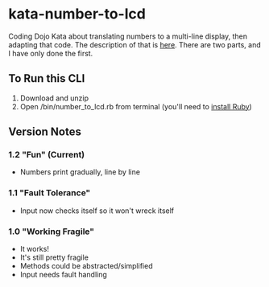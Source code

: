 # kata-number-to-lcd
Coding Dojo Kata about translating numbers to a multi-line display, then adapting that code. The description of that is [here](https://gist.github.com/arikfr/11362378#file-gistfile1-txt). There are two parts, and I have only done the first.

## To Run this CLI

1. Download and unzip
1. Open /bin/number_to_lcd.rb from terminal (you'll need to [install Ruby](https://www.ruby-lang.org/en/documentation/installation/))

## Version Notes

### 1.2 "Fun" (Current)

* Numbers print gradually, line by line

### 1.1 "Fault Tolerance"

* Input now checks itself so it won't wreck itself

### 1.0 "Working Fragile"

* It works!
* It's still pretty fragile
* Methods could be abstracted/simplified
* Input needs fault handling